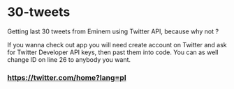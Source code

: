 # 30-tweets
Getting last 30 tweets from Eminem using Twitter API, because why not ?

If you wanna check out app you will need create account on Twitter and ask for Twitter Developer API keys, then past them into code. You can as well change ID on line 26 to anybody you want.
### https://twitter.com/home?lang=pl
